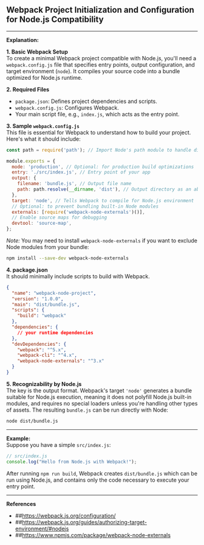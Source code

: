 ## Webpack Project Initialization and Configuration for Node.js Compatibility

---  

**Explanation:**  

**1. Basic Webpack Setup**  
To create a minimal Webpack project compatible with Node.js, you'll need a `webpack.config.js` file that specifies entry points, output configuration, and target environment (`node`). It compiles your source code into a bundle optimized for Node.js runtime.  

**2. Required Files**  
- `package.json`: Defines project dependencies and scripts.  
- `webpack.config.js`: Configures Webpack.  
- Your main script file, e.g., `index.js`, which acts as the entry point.  

**3. Sample `webpack.config.js`**  
This file is essential for Webpack to understand how to build your project. Here's what it should include:  

```js
const path = require('path'); // Import Node's path module to handle directory paths

module.exports = {
  mode: 'production', // Optional: for production build optimizations
  entry: './src/index.js', // Entry point of your app
  output: {
    filename: 'bundle.js', // Output file name
    path: path.resolve(__dirname, 'dist'), // Output directory as an absolute path
  },
  target: 'node', // Tells Webpack to compile for Node.js environment
  // Optional: to prevent bundling built-in Node modules
  externals: [require('webpack-node-externals')()],
  // Enable source maps for debugging
  devtool: 'source-map',
};
```
*Note:* You may need to install `webpack-node-externals` if you want to exclude Node modules from your bundle:

```bash
npm install --save-dev webpack-node-externals
```

**4. package.json**  
It should minimally include scripts to build with Webpack.  

```json
{
  "name": "webpack-node-project",
  "version": "1.0.0",
  "main": "dist/bundle.js",
  "scripts": {
    "build": "webpack"
  },
  "dependencies": {
    // your runtime dependencies
  },
  "devDependencies": {
    "webpack": "^5.x",
    "webpack-cli": "^4.x",
    "webpack-node-externals": "^3.x"
  }
}
```

**5. Recognizability by Node.js**  
The key is the output format. Webpack's target `'node'` generates a bundle suitable for Node.js execution, meaning it does not polyfill Node.js built-in modules, and requires no special loaders unless you're handling other types of assets. The resulting `bundle.js` can be run directly with Node:  

```bash
node dist/bundle.js
```

---

**Example:**  
Suppose you have a simple `src/index.js`:

```js
// src/index.js
console.log("Hello from Node.js with Webpack!");
```

After running `npm run build`, Webpack creates `dist/bundle.js` which can be run using Node.js, and contains only the code necessary to execute your entry point.

---

**References**
- ##https://webpack.js.org/configuration/
- ##https://webpack.js.org/guides/authorizing-target-environment/#nodejs
- ##https://www.npmjs.com/package/webpack-node-externals